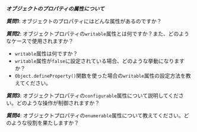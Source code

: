 ***オブジェクトのプロパティの属性について***

***質問1***: オブジェクトのプロパティにはどんな属性があるのですか？

***質問2***: オブジェクトプロパティの`writable`属性とは何ですか？また、どのようなケースで使用されますか？
- `writable`属性は何ですか？
- `writable`属性が`false`に設定されている場合、どのような挙動になりますか？
- `Object.defineProperty()`関数を使った場合の`writable`属性の設定方法を教えてください。

***質問3***: オブジェクトプロパティの`configurable`属性について説明してください。どのような操作が制御されますか？

***質問4***: オブジェクトプロパティの`enumerable`属性について教えてください。どのような役割を果たしますか？